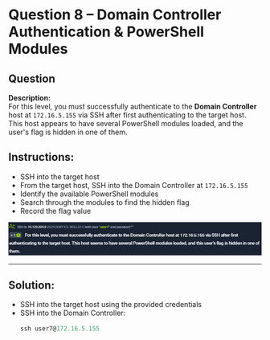 # Question 8 – Domain Controller Authentication & PowerShell Modules

## Question
**Description:**  
For this level, you must successfully authenticate to the **Domain Controller** host at `172.16.5.155` via SSH after first authenticating to the target host. This host appears to have several PowerShell modules loaded, and the user's flag is hidden in one of them.

## Instructions:
- SSH into the target host  
- From the target host, SSH into the Domain Controller at `172.16.5.155`  
- Identify the available PowerShell modules  
- Search through the modules to find the hidden flag  
- Record the flag value  

![image alt](https://github.com/azrifadly/htb-intro-to-win-cmd-line/blob/main/screenshots/question8-screenshot.png)

---
## Solution:
- SSH into the target host using the provided credentials  
- SSH into the Domain Controller:  
  ```powershell
  ssh user7@172.16.5.155
